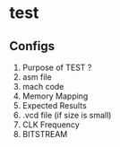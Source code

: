 # test

## Configs

1. Purpose of TEST ?
2. asm file
3. mach code
4. Memory Mapping
5. Expected Results
6. .vcd file (if size is small)
7. CLK Frequency
8. BITSTREAM
